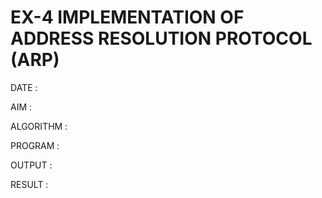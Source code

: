 # EX-4 IMPLEMENTATION OF ADDRESS RESOLUTION PROTOCOL (ARP)

DATE :

AIM :


ALGORITHM :


PROGRAM :


OUTPUT :



RESULT :


